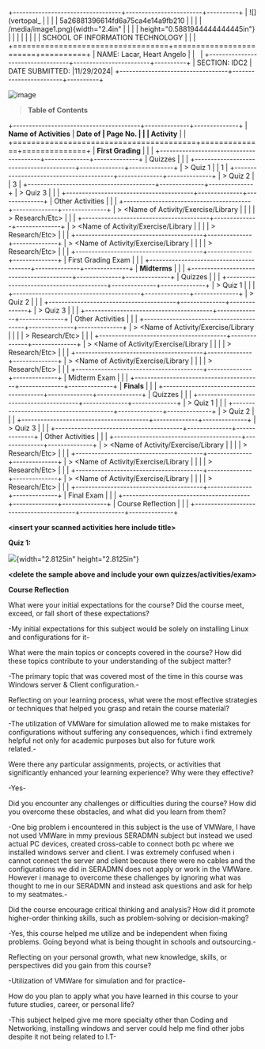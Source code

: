 +----------------------------------+------------------------+----------+
| ![](vertopal_                    |                        |          |
| 5a26881396614fd6a75ca4e14a9fb210 |                        |          |
| /media/image1.png){width="2.4in" |                        |          |
| height="0.5881944444444445in"}   |                        |          |
|                                  |                        |          |
| SCHOOL OF INFORMATION TECHNOLOGY |                        |          |
+==================================+========================+==========+
| NAME: Lacar, Heart Angelo        |                        |          |
+----------------------------------+------------------------+----------+
| SECTION: IDC2                    | DATE SUBMITTED:        |11/29/2024|
+----------------------------------+------------------------+----------+

![image](https://github.com/user-attachments/assets/e47cc5df-bae5-44cb-a3ac-8704753ae253)


> **Table of Contents**

+----------------------------------------+--------------+--------------+
| **Name of Activities**                 | **Date of    | **Page No.** |
|                                        | Activity**   |              |
+========================================+==============+==============+
| **First Grading**                      |              |              |
+----------------------------------------+--------------+--------------+
| Quizzes                                |              |              |
+----------------------------------------+--------------+--------------+
| > Quiz 1                               |              | 1            |
+----------------------------------------+--------------+--------------+
| > Quiz 2                               |              | 3            |
+----------------------------------------+--------------+--------------+
| > Quiz 3                               |              |              |
+----------------------------------------+--------------+--------------+
| Other Activities                       |              |              |
+----------------------------------------+--------------+--------------+
| > \<Name of Activity/Exercise/Library  |              |              |
| > Research/Etc\>                       |              |              |
+----------------------------------------+--------------+--------------+
| > \<Name of Activity/Exercise/Library  |              |              |
| > Research/Etc\>                       |              |              |
+----------------------------------------+--------------+--------------+
| > \<Name of Activity/Exercise/Library  |              |              |
| > Research/Etc\>                       |              |              |
+----------------------------------------+--------------+--------------+
| First Grading Exam                     |              |              |
+----------------------------------------+--------------+--------------+
| **Midterms**                           |              |              |
+----------------------------------------+--------------+--------------+
| Quizzes                                |              |              |
+----------------------------------------+--------------+--------------+
| > Quiz 1                               |              |              |
+----------------------------------------+--------------+--------------+
| > Quiz 2                               |              |              |
+----------------------------------------+--------------+--------------+
| > Quiz 3                               |              |              |
+----------------------------------------+--------------+--------------+
| Other Activities                       |              |              |
+----------------------------------------+--------------+--------------+
| > \<Name of Activity/Exercise/Library  |              |              |
| > Research/Etc\>                       |              |              |
+----------------------------------------+--------------+--------------+
| > \<Name of Activity/Exercise/Library  |              |              |
| > Research/Etc\>                       |              |              |
+----------------------------------------+--------------+--------------+
| > \<Name of Activity/Exercise/Library  |              |              |
| > Research/Etc\>                       |              |              |
+----------------------------------------+--------------+--------------+
| Midterm Exam                           |              |              |
+----------------------------------------+--------------+--------------+
| **Finals**                             |              |              |
+----------------------------------------+--------------+--------------+
| Quizzes                                |              |              |
+----------------------------------------+--------------+--------------+
| > Quiz 1                               |              |              |
+----------------------------------------+--------------+--------------+
| > Quiz 2                               |              |              |
+----------------------------------------+--------------+--------------+
| > Quiz 3                               |              |              |
+----------------------------------------+--------------+--------------+
| Other Activities                       |              |              |
+----------------------------------------+--------------+--------------+
| > \<Name of Activity/Exercise/Library  |              |              |
| > Research/Etc\>                       |              |              |
+----------------------------------------+--------------+--------------+
| > \<Name of Activity/Exercise/Library  |              |              |
| > Research/Etc\>                       |              |              |
+----------------------------------------+--------------+--------------+
| > \<Name of Activity/Exercise/Library  |              |              |
| > Research/Etc\>                       |              |              |
+----------------------------------------+--------------+--------------+
| Final Exam                             |              |              |
+----------------------------------------+--------------+--------------+
| Course Reflection                      |              |              |
+----------------------------------------+--------------+--------------+

**\<insert your scanned activities here include title\>**

**Quiz 1:**

![](vertopal_5a26881396614fd6a75ca4e14a9fb210/media/image2.png){width="2.8125in"
height="2.8125in"}

**\<delete the sample above and include your own
quizzes/activities/exam\>**

**Course Reflection**

What were your initial expectations for the course? Did the course meet,
exceed, or fall short of these expectations?

  -My initial expectations for this subject would be solely on installing Linux and configurations for it-

What were the main topics or concepts covered in the course? How did
these topics contribute to your understanding of the subject matter?

  -The primary topic that was covered most of the time in this course was Windows server & Client configuration.-

Reflecting on your learning process, what were the most effective
strategies or techniques that helped you grasp and retain the course
material?

  -The utilization of VMWare for simulation allowed me to make mistakes for configurations without suffering any consequences, which i find extremely helpful not only for academic purposes but also for future work   
   related.-  

Were there any particular assignments, projects, or activities that
significantly enhanced your learning experience? Why were they
effective?

-Yes-

Did you encounter any challenges or difficulties during the course? How
did you overcome these obstacles, and what did you learn from them?

-One big problem i encountered in this subject is the use of VMWare, I have not used VMWare in mmy previous SERADMN subject but instead we used actual PC devices, created cross-cable to connect both pc where we installed windows server and client. I was extremely confused when i cannot connect the server and client because there were no cables and the configurations we did in SERADMN does not apply or work in the VMWare. However i manage to overcome these challenges by ignoring what was thought to me in our SERADMN and instead ask questions and ask for help to my seatmates.-

Did the course encourage critical thinking and analysis? How did it
promote higher-order thinking skills, such as problem-solving or
decision-making?

-Yes, this course helped me utilize and be independent when fixing problems. Going beyond what is being thought in schools and outsourcing.-

Reflecting on your personal growth, what new knowledge, skills, or
perspectives did you gain from this course?

-Utilization of VMWare for simulation and for practice-

How do you plan to apply what you have learned in this course to your
future studies, career, or personal life?

  -This subject helped give me more specialty other than Coding and Networking, installing windows and server could help me find other jobs despite it not being related to I.T-
